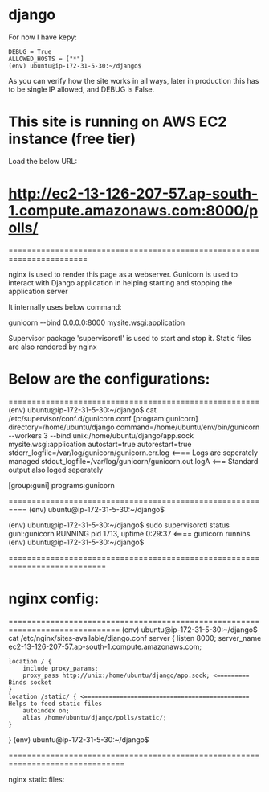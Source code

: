 # django

For now I have kepy:

```(env) ubuntu@ip-172-31-5-30:~/django$ egrep '^DEBUG|^ALLOW' mysite/settings.py
DEBUG = True
ALLOWED_HOSTS = ["*"]
(env) ubuntu@ip-172-31-5-30:~/django$
```

As you can verify how the site works in all ways, later in production this has to be single IP allowed, and DEBUG is False.


# This site is running on AWS EC2 instance (free tier)

Load the below URL:

# http://ec2-13-126-207-57.ap-south-1.compute.amazonaws.com:8000/polls/
=======================================================================

nginx is used to render this page as a webserver.
Gunicorn is used to interact with Django application in helping starting and stopping the application server

It internally uses below command:

gunicorn --bind 0.0.0.0:8000 mysite.wsgi:application

Supervisor package 'supervisorctl' is used to start and stop it.
Static files are also rendered by nginx


# Below are the configurations:

======================================================
(env) ubuntu@ip-172-31-5-30:~/django$ cat /etc/supervisor/conf.d/gunicorn.conf
[program:gunicorn]
directory=/home/ubuntu/django
command=/home/ubuntu/env/bin/gunicorn --workers 3 --bind unix:/home/ubuntu/django/app.sock mysite.wsgi:application
autostart=true
autorestart=true
stderr_logfile=/var/log/gunicorn/gunicorn.err.log <==== Logs are seperately managed
stdout_logfile=/var/log/gunicorn/gunicorn.out.logA <=== Standard output also loged seperately

[group:guni]
programs:gunicorn

==========================================================
(env) ubuntu@ip-172-31-5-30:~/django$

(env) ubuntu@ip-172-31-5-30:~/django$ sudo supervisorctl status
guni:gunicorn                    RUNNING   pid 1713, uptime 0:29:37 <==== gunicorn runnins
(env) ubuntu@ip-172-31-5-30:~/django$ 


===========================================================================


# nginx config:

==============================================================================
(env) ubuntu@ip-172-31-5-30:~/django$ cat /etc/nginx/sites-available/django.conf
server {
    listen 8000;
    server_name ec2-13-126-207-57.ap-south-1.compute.amazonaws.com;

    location / {
        include proxy_params;
        proxy_pass http://unix:/home/ubuntu/django/app.sock; <========= Binds socket
    }
    location /static/ { <============================================== Helps to feed static files
        autoindex on;
        alias /home/ubuntu/django/polls/static/;
    }
}
(env) ubuntu@ip-172-31-5-30:~/django$ 

===============================================================================



nginx static files:


